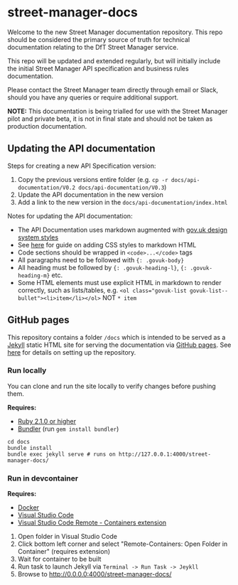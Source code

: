 # street-manager-docs

Welcome to the new Street Manager documentation repository.  This repo should be considered the primary source of truth for technical documentation relating to the DfT Street Manager service.

This repo will be updated and extended regularly, but will initially include the initial Street Manager API specification and business rules documentation.

Please contact the Street Manager team directly through email or Slack, should you have any queries or require additional support.

**NOTE:** This documentation is being trialled for use with the Street Manager pilot and private beta, it is not in final state and should not be taken as production documentation.

## Updating the API documentation

Steps for creating a new API Specification version:
1. Copy the previous versions entire folder (e.g. `cp -r docs/api-documentation/V0.2 docs/api-documentation/V0.3`)
2. Update the API documentation in the new version
3. Add a link to the new version in the `docs/api-documentation/index.html`

Notes for updating the API documentation:
* The API Documentation uses markdown augmented with [gov.uk design system styles](https://design-system.service.gov.uk/)
* See [here](https://digitaldrummerj.me/styling-jekyll-markdown/) for guide on adding CSS styles to markdown HTML
* Code sections should be wrapped in `<code>...</code>` tags
* All paragraphs need to be followed with `{: .govuk-body}`
* All heading must be followed by `{: .govuk-heading-l}`, `{: .govuk-heading-m}` etc.
* Some HTML elements must use explicit HTML in markdown to render correctly, such as lists/tables, e.g. `<ol class="govuk-list govuk-list--bullet"><li>item</li></ol>` NOT `* item`

## GitHub pages

This repository contains a folder `/docs` which is intended to be served as a [Jekyll](https://jekyllrb.com/docs/github-pages/) static HTML site for serving the documentation via [GitHub pages](https://departmentfortransport.github.io/street-manager-docs/). See [here](https://help.github.com/en/articles/configuring-a-publishing-source-for-github-pages) for details on setting up the repository.

### Run locally

You can clone and run the site locally to verify changes before pushing them.

**Requires:**
* [Ruby 2.1.0 or higher](https://www.ruby-lang.org/en/downloads/)
* [Bundler](https://bundler.io/) (run `gem install bundler`)

```
cd docs
bundle install
bundle exec jekyll serve # runs on http://127.0.0.1:4000/street-manager-docs/
```

### Run in devcontainer

**Requires:**
- [Docker](https://www.docker.com/)
- [Visual Studio Code](https://code.visualstudio.com/)
- [Visual Studio Code Remote - Containers extension](https://code.visualstudio.com/docs/remote/containers)

1. Open folder in Visual Studio Code
2. Click bottom left corner and select "Remote-Containers: Open Folder in Container" (requires extension)
3. Wait for container to be built
4. Run task to launch Jekyll via `Terminal -> Run Task -> Jeykll`
5. Browse to http://0.0.0.0:4000/street-manager-docs/

